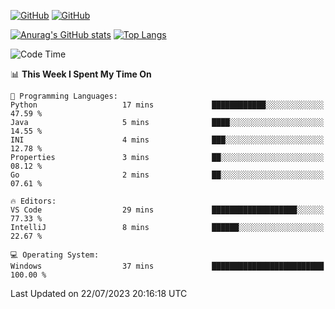 [![GitHub](https://img.shields.io/github/followers/sharpxk?style=social)](https://github.com/sharpxk) [![GitHub](https://img.shields.io/github/stars/sharpxk?style=social)](https://github.com/sharpxk)

[![Anurag's GitHub stats](https://github-readme-stats-git-masterrstaa-rickstaa.vercel.app/api?username=sharpxk&hide=contribs,prs,issues&show_icons=true&theme=tokyonight)](https://github.com/anuraghazra/github-readme-stats)
[![Top Langs](https://github-readme-stats-git-masterrstaa-rickstaa.vercel.app/api/top-langs/?username=sharpxk&layout=compact&theme=tokyonight)](https://github.com/anuraghazra/github-readme-stats)

<!--START_SECTION:waka-->
![Code Time](http://img.shields.io/badge/Code%20Time-255%20hrs%2048%20mins-blue)

📊 **This Week I Spent My Time On** 

```text
💬 Programming Languages: 
Python                   17 mins             ████████████░░░░░░░░░░░░░   47.59 % 
Java                     5 mins              ████░░░░░░░░░░░░░░░░░░░░░   14.55 % 
INI                      4 mins              ███░░░░░░░░░░░░░░░░░░░░░░   12.78 % 
Properties               3 mins              ██░░░░░░░░░░░░░░░░░░░░░░░   08.12 % 
Go                       2 mins              ██░░░░░░░░░░░░░░░░░░░░░░░   07.61 % 

🔥 Editors: 
VS Code                  29 mins             ███████████████████░░░░░░   77.33 % 
IntelliJ                 8 mins              ██████░░░░░░░░░░░░░░░░░░░   22.67 % 

💻 Operating System: 
Windows                  37 mins             █████████████████████████   100.00 % 
```


 Last Updated on 22/07/2023 20:16:18 UTC
<!--END_SECTION:waka-->

